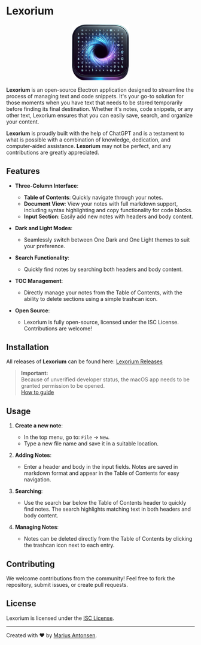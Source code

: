 # Lexorium

<p align="center">
  <img width="30%" src="assets/icon.png">
</p>

**Lexorium** is an open-source Electron application designed to streamline the process of managing text and code snippets. It's your go-to solution for those moments when you have text that needs to be stored temporarily before finding its final destination. Whether it's notes, code snippets, or any other text, Lexorium ensures that you can easily save, search, and organize your content.

**Lexorium** is proudly built with the help of ChatGPT and is a testament to what is possible with a combination of knowledge, dedication, and computer-aided assistance. **Lexorium** may not be perfect, and any contributions are greatly appreciated.

## Features

- **Three-Column Interface**:
  - **Table of Contents**: Quickly navigate through your notes.
  - **Document View**: View your notes with full markdown support, including syntax highlighting and copy functionality for code blocks.
  - **Input Section**: Easily add new notes with headers and body content.

- **Dark and Light Modes**:
  - Seamlessly switch between One Dark and One Light themes to suit your preference.

- **Search Functionality**:
  - Quickly find notes by searching both headers and body content.

- **TOC Management**:
  - Directly manage your notes from the Table of Contents, with the ability to delete sections using a simple trashcan icon.

- **Open Source**:
  - Lexorium is fully open-source, licensed under the ISC License. Contributions are welcome!

## Installation

All releases of **Lexorium** can be found here: [Lexorium Releases](https://github.com/antnsn/Lexorium/releases)

> **Important:**  
> Because of unverified developer status, the macOS app needs to be granted permission to be opened.  
> [How to guide](https://support.apple.com/en-us/102445)

## Usage

1. **Create a new note**:
   - In the top menu, go to: `File` -> `New`.
   - Type a new file name and save it in a suitable location.

2. **Adding Notes**:
   - Enter a header and body in the input fields. Notes are saved in markdown format and appear in the Table of Contents for easy navigation.

3. **Searching**:
   - Use the search bar below the Table of Contents header to quickly find notes. The search highlights matching text in both headers and body content.

4. **Managing Notes**:
   - Notes can be deleted directly from the Table of Contents by clicking the trashcan icon next to each entry.

## Contributing

We welcome contributions from the community! Feel free to fork the repository, submit issues, or create pull requests.

## License

Lexorium is licensed under the [ISC License](LICENSE).

---

Created with ❤️ by [Marius Antonsen](https://github.com/antnsn).
